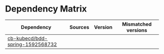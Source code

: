 # Dependency Matrix

Dependency | Sources | Version | Mismatched versions
---------- | ------- | ------- | -------------------
[cb-kubecd/bdd-spring-1592568732](https://github.com/cb-kubecd/bdd-spring-1592568732.git) |  | []() | 
